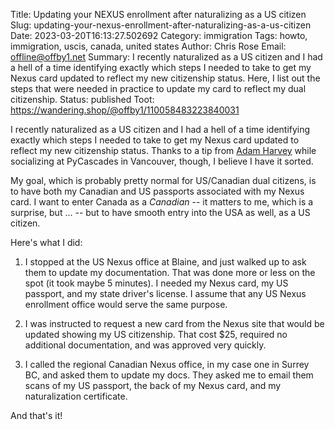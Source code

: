 Title: Updating your NEXUS enrollment after naturalizing as a US citizen
Slug: updating-your-nexus-enrollment-after-naturalizing-as-a-us-citizen
Date: 2023-03-20T16:13:27.502692
Category: immigration
Tags: howto, immigration, uscis, canada, united states
Author: Chris Rose
Email: offline@offby1.net
Summary: I recently naturalized as a US citizen and I had a hell of a time identifying exactly which steps I needed to take to get my Nexus card updated to reflect my new citizenship status. Here, I list out the steps that were needed in practice to update my card to reflect my dual citizenship.
Status: published
Toot: https://wandering.shop/@offby1/110058483223840031

I recently naturalized as a US citizen and I had a hell of a time identifying exactly which steps I needed to take to get my Nexus card updated to reflect my new citizenship status. Thanks to a tip from [Adam Harvey](https://tldr.nettime.org/@adam_harvey) while socializing at PyCascades in Vancouver, though, I believe I have it sorted.

My goal, which is probably pretty normal for US/Canadian dual citizens, is to have both my Canadian and US passports associated with my Nexus card. I want to enter Canada as a _Canadian_ -- it matters to me, which is a surprise, but ... -- but to have smooth entry into the USA as well, as a US citizen.

Here's what I did:

1. I stopped at the US Nexus office at Blaine, and just walked up to ask them to update my documentation. That was done more or less on the spot (it took maybe 5 minutes). I needed my Nexus card, my US passport, and my state driver's license. I assume that any US Nexus enrollment office would serve the same purpose.

2. I was instructed to request a new card from the Nexus site that would be updated showing my US citizenship. That cost $25, required no additional documentation, and was approved very quickly.

3. I called the regional Canadian Nexus office, in my case one in Surrey BC, and asked them to update my docs. They asked me to email them scans of my US passport, the back of my Nexus card, and my naturalization certificate.

And that's it!
